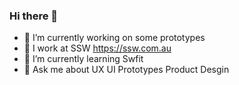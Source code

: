 ### Hi there 👋

- 🔭 I’m currently working on some prototypes
- 🏃 I work at SSW https://ssw.com.au
- 🌱 I’m currently learning Swfit
- 💬 Ask me about UX UI Prototypes Product Desgin 



